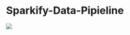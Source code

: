 # Sparkify-Data-Pipieline

<img src="https://upload.wikimedia.org/wikipedia/commons/d/de/AirflowLogo.png">
